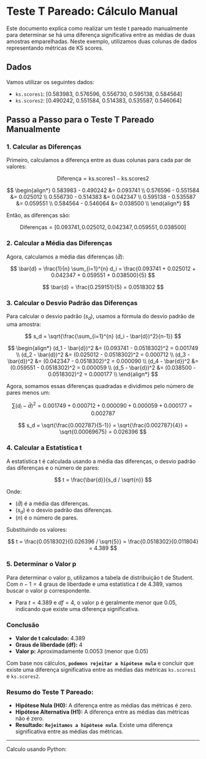 
# Teste T Pareado: Cálculo Manual

Este documento explica como realizar um teste t pareado manualmente para determinar se há uma diferença significativa entre as médias de duas amostras emparelhadas. Neste exemplo, utilizamos duas colunas de dados representando métricas de KS scores.

## Dados

Vamos utilizar os seguintes dados:

- `ks.scores1`: [0.583983, 0.576596, 0.556730, 0.595138, 0.584564]
- `ks.scores2`: [0.490242, 0.551584, 0.514383, 0.535587, 0.546064]

## Passo a Passo para o Teste T Pareado Manualmente

### 1. Calcular as Diferenças

Primeiro, calculamos a diferença entre as duas colunas para cada par de valores:

$$
\text{Diferença} = \text{ks.scores1} - \text{ks.scores2}
$$

$$
\begin{align*}
0.583983 - 0.490242 &= 0.093741 \\
0.576596 - 0.551584 &= 0.025012 \\
0.556730 - 0.514383 &= 0.042347 \\
0.595138 - 0.535587 &= 0.059551 \\
0.584564 - 0.546064 &= 0.038500 \\
\end{align*}
$$

Então, as diferenças são:

$$
\text{Diferenças} = [0.093741, 0.025012, 0.042347, 0.059551, 0.038500]
$$

### 2. Calcular a Média das Diferenças

Agora, calculamos a média das diferenças ($\bar{d}$):

$$
\bar{d} = \frac{1}{n} \sum_{i=1}^{n} d_i = \frac{0.093741 + 0.025012 + 0.042347 + 0.059551 + 0.038500}{5}
$$

$$
\bar{d} = \frac{0.259151}{5} = 0.0518302
$$

### 3. Calcular o Desvio Padrão das Diferenças

Para calcular o desvio padrão ($s_d$), usamos a fórmula do desvio padrão de uma amostra:

$$
s_d = \sqrt{\frac{\sum_{i=1}^{n} (d_i - \bar{d})^2}{n-1}}
$$

$$
\begin{align*}
(d_1 - \bar{d})^2 &= (0.093741 - 0.0518302)^2 = 0.001749 \\
(d_2 - \bar{d})^2 &= (0.025012 - 0.0518302)^2 = 0.000712 \\
(d_3 - \bar{d})^2 &= (0.042347 - 0.0518302)^2 = 0.000090 \\
(d_4 - \bar{d})^2 &= (0.059551 - 0.0518302)^2 = 0.000059 \\
(d_5 - \bar{d})^2 &= (0.038500 - 0.0518302)^2 = 0.000177 \\
\end{align*}
$$

Agora, somamos essas diferenças quadradas e dividimos pelo número de pares menos um:

$$
\sum (d_i - \bar{d})^2 = 0.001749 + 0.000712 + 0.000090 + 0.000059 + 0.000177 = 0.002787
$$

$$
s_d = \sqrt{\frac{0.002787}{5-1}} = \sqrt{\frac{0.002787}{4}} = \sqrt{0.00069675} = 0.026396
$$

### 4. Calcular a Estatística t

A estatística t é calculada usando a média das diferenças, o desvio padrão das diferenças e o número de pares:

$$
t = \frac{\bar{d}}{s_d / \sqrt{n}}
$$

Onde:
- ($\bar{d}$) é a média das diferenças.
- ($s_d$) é o desvio padrão das diferenças.
- ($n$) é o número de pares.

Substituindo os valores:

$$
t = \frac{0.0518302}{0.026396 / \sqrt{5}} = \frac{0.0518302}{0.011804} = 4.389
$$

### 5. Determinar o Valor p

Para determinar o valor p, utilizamos a tabela de distribuição t de Student. Com $n - 1 = 4$ graus de liberdade e uma estatística $t$ de $4.389$, vamos buscar o valor p correspondente.

- Para $t = 4.389$ e $df = 4$, o valor p é geralmente menor que $0.05$, indicando que existe uma diferença significativa.

### Conclusão

- **Valor de t calculado:** 4.389
- **Graus de liberdade (df):** 4
- **Valor p:** Aproximadamente $0.0053$ (menor que $0.05$)

Com base nos cálculos, **`podemos rejeitar a hipótese nula`** e concluir que existe uma diferença significativa entre as médias das métricas `ks.scores1` e `ks.scores2`.

### Resumo do Teste T Pareado:

- **Hipótese Nula (H0):** A diferença entre as médias das métricas é zero.
- **Hipótese Alternativa (H1):** A diferença entre as médias das métricas não é zero.
- **Resultado:** **`Rejeitamos a hipótese nula`**. Existe uma diferença significativa entre as médias das métricas.

---

Calculo usando Python: []()

